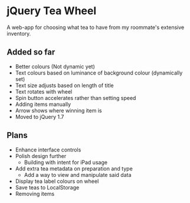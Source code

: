 # jQuery Tea Wheel

A web-app for choosing what tea to have from my roommate's extensive inventory.

## Added so far
* Better colours (Not dynamic yet)
* Text colours based on luminance of background colour (dynamically set)
* Text size adjusts based on length of title
* Text rotates with wheel
* Spin button accelerates rather than setting speed
* Adding items manually
* Arrow shows where winning item is
* Moved to jQuery 1.7

## Plans
* Enhance interface controls
* Polish design further
    * Building with intent for iPad usage
* Add extra tea metadata on preparation and type
	* Add a way to view and manipulate said data
* Display tea label colours on wheel
* Save teas to LocalStorage
* Removing items